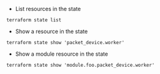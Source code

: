 

* List resources in the state
```
terraform state list
```

* Show a resource in the state
```
terraform state show 'packet_device.worker'
```

* Show a module resource in the state
```
terraform state show 'module.foo.packet_device.worker'
```